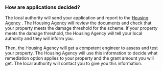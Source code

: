 ###  **How are applications decided?**

The local authority will send your application and report to the [ Housing
Agency ](https://www.housingagency.ie/) . The Housing Agency will review the
documents and check that your property meets the damage threshold for the
scheme. If your property meets the damage threshold, the Housing Agency will
tell your local authority and they will inform you.

Then, the Housing Agency will get a competent engineer to assess and test your
property. The Housing Agency will use this information to decide what
remediation option applies to your property and the grant amount you will get.
The local authority will contact you to give you this information.
